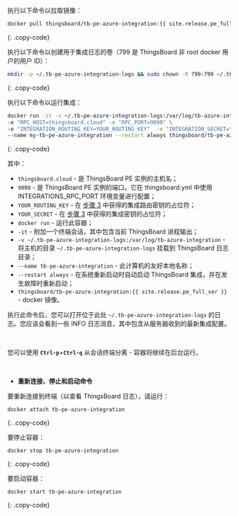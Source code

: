 执行以下命令以拉取镜像：

```bash
docker pull thingsboard/tb-pe-azure-integration:{{ site.release.pe_full_ver }}
```
{: .copy-code}

执行以下命令以创建用于集成日志的卷（799 是 ThingsBoard 非 root docker 用户的用户 ID）：

```bash
mkdir -p ~/.tb-pe-azure-integration-logs && sudo chown -R 799:799 ~/.tb-pe-azure-integration-logs
```
{: .copy-code}

执行以下命令以运行集成：

```bash
docker run -it -v ~/.tb-pe-azure-integration-logs:/var/log/tb-azure-integration \
-e "RPC_HOST=thingsboard.cloud" -e "RPC_PORT=9090" \
-e "INTEGRATION_ROUTING_KEY=YOUR_ROUTING_KEY"  -e "INTEGRATION_SECRET=YOUR_SECRET" \
--name my-tb-pe-azure-integration --restart always thingsboard/tb-pe-azure-integration:{{ site.release.pe_full_ver }}
```
{: .copy-code}

其中：

- `thingsboard.cloud` - 是 ThingsBoard PE 实例的主机名；
- `9090` - 是 ThingsBoard PE 实例的端口。它在 thingsboard.yml 中使用 INTEGRATIONS_RPC_PORT 环境变量进行配置；
- `YOUR_ROUTING_KEY` - 在 [步骤 3](/docs/user-guide/integrations/remote-integrations/#step-3-save-remote-integration-credentials) 中获得的集成路由密钥的占位符；
- `YOUR_SECRET` - 在 [步骤 3](/docs/user-guide/integrations/remote-integrations/#step-3-save-remote-integration-credentials) 中获得的集成密钥的占位符；
- `docker run` - 运行此容器；
- `-it` - 附加一个终端会话，其中包含当前 ThingsBoard 进程输出；
- `-v ~/.tb-pe-azure-integration-logs:/var/log/tb-azure-integration` - 将主机的目录 `~/.tb-pe-azure-integration-logs` 挂载到 ThingsBoard 日志目录；
- `--name tb-pe-azure-integration` - 此计算机的友好本地名称；
- `--restart always` - 在系统重新启动时自动启动 ThingsBoard 集成，并在发生故障时重新启动；
- `thingsboard/tb-pe-azure-integration:{{ site.release.pe_full_ver }}` - docker 镜像。

执行此命令后，您可以打开位于此处 `~/.tb-pe-azure-integration-logs` 的日志。您应该会看到一些 INFO 日志消息，其中包含从服务器收到的最新集成配置。

<br>

您可以使用 **`Ctrl-p`**+**`Ctrl-q`** 从会话终端分离 - 容器将继续在后台运行。

<br>

- **重新连接、停止和启动命令**

要重新连接到终端（以查看 ThingsBoard 日志），请运行：

```
docker attach tb-pe-azure-integration
```
{: .copy-code}

要停止容器：

```
docker stop tb-pe-azure-integration
```
{: .copy-code}

要启动容器：

```
docker start tb-pe-azure-integration
```
{: .copy-code}